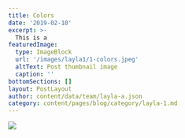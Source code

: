 ```yaml
---
title: Colors
date: '2019-02-10'
excerpt: >-
  This is a 
featuredImage:
  type: ImageBlock
  url: '/images/layla1/1-colors.jpeg'
  altText: Post thumbnail image
  caption: ''
bottomSections: []
layout: PostLayout
author: content/data/team/layla-a.json
category: content/pages/blog/category/layla-1.md
---
```

<img src="/images/layla1/1-colors.jpeg">